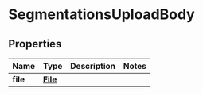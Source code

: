 # SegmentationsUploadBody

## Properties
Name | Type | Description | Notes
------------ | ------------- | ------------- | -------------
**file** | [**File**](File.md) |  | 
